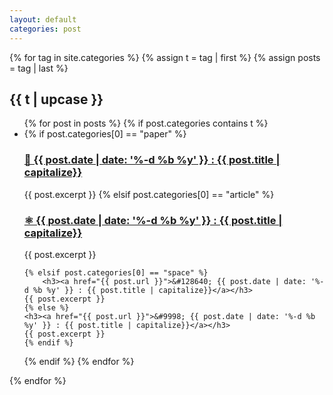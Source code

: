 ```yaml
---
layout: default
categories: post
---
```


{% for tag in site.categories  %}
  {% assign t = tag | first %}
  {% assign posts = tag | last %}

<h2 id={{ t|upcase }}> {{ t | upcase }} </h2>
<ul>
{% for post in posts %}
  {% if post.categories contains t %}
  <li>
  {% if post.categories[0] == "paper" %}
	    <h3><a href="{{ post.url }}">&#128214; {{ post.date | date: '%-d %b %y' }} : {{ post.title | capitalize}}</a></h3>
	{{ post.excerpt }}
	{% elsif post.categories[0] == "article" %}
	    <h3><a href="{{ post.url }}">&#9883; {{ post.date | date: '%-d %b %y' }} : {{ post.title | capitalize}}</a></h3>
	{{ post.excerpt }}
	
	{% elsif post.categories[0] == "space" %}
	    <h3><a href="{{ post.url }}">&#128640; {{ post.date | date: '%-d %b %y' }} : {{ post.title | capitalize}}</a></h3>
	{{ post.excerpt }}
	{% else %}
	<h3><a href="{{ post.url }}">&#9998; {{ post.date | date: '%-d %b %y' }} : {{ post.title | capitalize}}</a></h3>
	{{ post.excerpt }}
	{% endif %}
  </li>
  {% endif %}
{% endfor %}
</ul>
{% endfor %}
